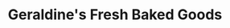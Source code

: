 ---
title: "Geraldine's Fresh Baked Goods"
url: /asheville/geraldines-fresh-baked-goods/
shop: bakery
---